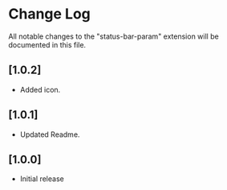 # Change Log

All notable changes to the "status-bar-param" extension will be documented in this file.

## [1.0.2]

- Added icon.

## [1.0.1]

- Updated Readme.

## [1.0.0]

- Initial release